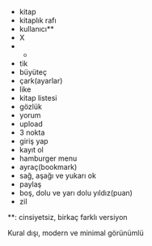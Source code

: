 - kitap
- kitaplık rafı
- kullanıcı** 
- X 
- + 
- tik
- büyüteç 
- çark(ayarlar) 
- like 
- kitap listesi
- gözlük
- yorum
- upload
- 3 nokta
- giriş yap
- kayıt ol
- hamburger menu
- ayraç(bookmark)
- sağ, aşağı ve yukarı ok
- paylaş
- boş, dolu ve yarı dolu yıldız(puan)
- zil

**: cinsiyetsiz, birkaç farklı versiyon

Kural dışı, modern ve minimal görünümlü